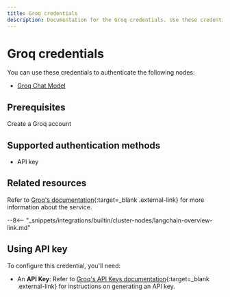 ```yaml
---
title: Groq credentials
description: Documentation for the Groq credentials. Use these credentials to authenticate Groq in n8n, a workflow automation platform.
---
```


# Groq credentials

You can use these credentials to authenticate the following nodes:

* [Groq Chat Model](/integrations/builtin/cluster-nodes/sub-nodes/n8n-nodes-langchain.lmchatgroq/)

## Prerequisites

Create a Groq account

## Supported authentication methods

- API key

## Related resources

Refer to [Groq's documentation](https://console.groq.com/docs/quickstart){:target=_blank .external-link} for more information about the service.

--8<-- "_snippets/integrations/builtin/cluster-nodes/langchain-overview-link.md"

## Using API key

To configure this credential, you'll need:

- An **API Key**: Refer to [Groq's API Keys documentation](https://console.groq.com/docs/api-keys){:target=_blank .external-link} for instructions on generating an API key.

